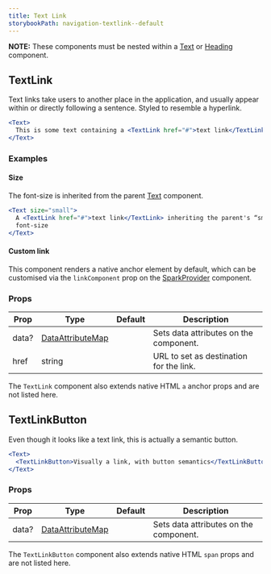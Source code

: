 ```yaml
---
title: Text Link
storybookPath: navigation-textlink--default
---
```


**NOTE:** These components must be nested within a [Text](/package/text) or
[Heading](/package/heading) component.

## TextLink

Text links take users to another place in the application, and usually appear
within or directly following a sentence. Styled to resemble a hyperlink.

```jsx live
<Text>
  This is some text containing a <TextLink href="#">text link</TextLink>
</Text>
```

### Examples

#### Size

The font-size is inherited from the parent [Text](/package/text) component.

```jsx live
<Text size="small">
  A <TextLink href="#">text link</TextLink> inheriting the parent's “small”
  font-size
</Text>
```

#### Custom link

This component renders a native anchor element by default, which can be
customised via the `linkComponent` prop on the [SparkProvider](#todo) component.

### Props

| Prop  | Type                                   | Default | Description                             |
| ----- | -------------------------------------- | ------- | --------------------------------------- |
| data? | [DataAttributeMap][data-attribute-map] |         | Sets data attributes on the component.  |
| href  | string                                 |         | URL to set as destination for the link. |

The `TextLink` component also extends native HTML `a` anchor props and are not
listed here.

## TextLinkButton

Even though it looks like a text link, this is actually a semantic button.

```jsx live
<Text>
  <TextLinkButton>Visually a link, with button semantics</TextLinkButton>
</Text>
```

### Props

| Prop  | Type                                   | Default | Description                            |
| ----- | -------------------------------------- | ------- | -------------------------------------- |
| data? | [DataAttributeMap][data-attribute-map] |         | Sets data attributes on the component. |

The `TextLinkButton` component also extends native HTML `span` props and are not
listed here.

[data-attribute-map]:
  https://bitbucket.org/brighte-energy/energy/src/14a694872cc43bb454981bada65f5f12b56f77c9/spark-web/packages/utils-spark/src/buildDataAttributes.ts#spark-web/packages/utils-spark/src/buildDataAttributes.ts-1
